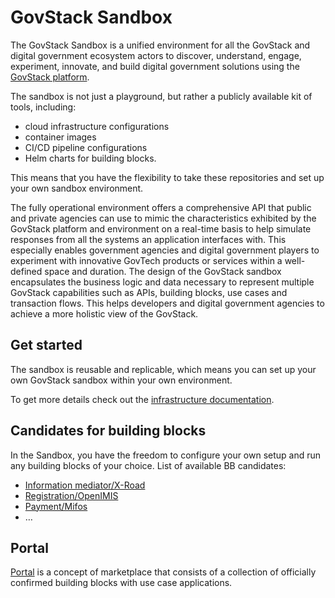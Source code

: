 # GovStack Sandbox

The GovStack Sandbox is a unified environment for all the GovStack and digital government
ecosystem actors to discover, understand, engage, experiment, innovate, and build digital
government solutions using the [GovStack platform](http://govstack.gitbook.io/).

The sandbox is not just a playground, but rather a publicly available kit of tools, including:
* cloud infrastructure configurations
* container images
* CI/CD pipeline configurations
* Helm charts for building blocks.
 
This means that you have the flexibility to take these repositories and set up your own sandbox environment.

The fully operational environment offers a comprehensive API that public and private agencies can use to mimic the
characteristics exhibited by the GovStack platform and environment on a real-time basis to help simulate responses from 
all the systems an application interfaces with. This especially enables government agencies and digital government 
players to experiment with innovative GovTech products or services within a well-defined space and duration. The design 
of the GovStack sandbox encapsulates the business logic and data necessary to represent multiple GovStack capabilities 
such as APIs, building blocks, use cases and transaction flows. This helps developers and digital government agencies 
to achieve a more holistic view of the GovStack.
## Get started

The sandbox is reusable and replicable, which means you can set up your own GovStack sandbox within your own environment.

To get more details check out the [infrastructure documentation](https://github.com/GovStackWorkingGroup/sandbox-infra). 

## Candidates for building blocks
In the Sandbox, you have the freedom to configure your own setup and run any building blocks of your choice.
List of available BB candidates:

* [Information mediator/X-Road](https://github.com/GovStackWorkingGroup/sandbox-bb-information-mediator)
* [Registration/OpenIMIS](https://github.com/GovStackWorkingGroup/sandbox-bb-registration) 
* [Payment/Mifos](https://github.com/GovStackWorkingGroup/sandbox-bb-payments) 
* …

## Portal

[Portal](https://github.com/GovStackWorkingGroup/sandbox-portal-backend) is a concept of marketplace that consists of a 
collection of officially confirmed building blocks with use case applications.